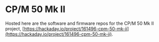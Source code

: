 # CP/M 50 Mk II
Hosted here are the software and firmware repos for the CP/M 50 Mk II project, [https://hackaday.io/project/161496-cpm-50-mk-ii](https://hackaday.io/project/161496-cpm-50-mk-ii).
